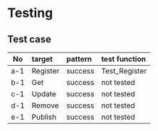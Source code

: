 # Testing

## Test case

|No|target|pattern|test function|
|---|:--|:--|:--|
|a-1|Register|success|Test_Register|
|b-1|Get|success|not tested|
|c-1|Update|success|not tested|
|d-1|Remove|success|not tested|
|e-1|Publish|success|not tested|